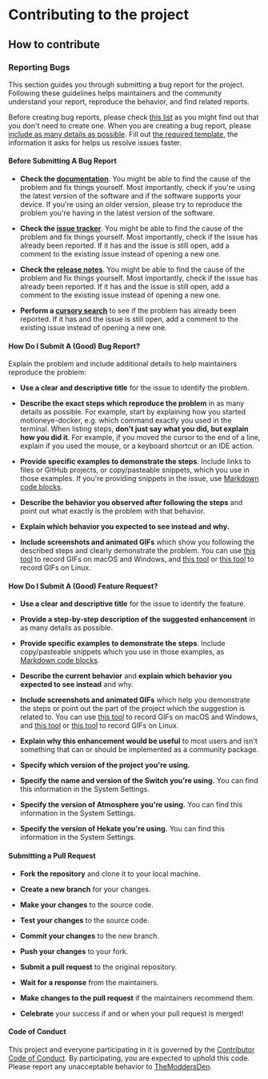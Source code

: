 # Contributing to the project

## How to contribute

### Reporting Bugs

This section guides you through submitting a bug report for the project. Following these guidelines helps maintainers and the community understand your report, reproduce the behavior, and find related reports.

Before creating bug reports, please check [this list](#before-submitting-a-bug-report) as you might find out that you don't need to create one. When you are creating a bug report, please [include as many details as possible](#how-do-i-submit-a-good-bug-report). Fill out [the required template](.github/ISSUE_TEMPLATE/bug_report.md), the information it asks for helps us resolve issues faster.

#### Before Submitting A Bug Report

* **Check the [documentation](../README.md##-Installation)**. You might be able to find the cause of the problem and fix things yourself. Most importantly, check if you're using the latest version of the software and if the software supports your device. If you're using an older version, please try to reproduce the problem you're having in the latest version of the software.

* **Check the [issue tracker](https://www.github.com/TheModdersDen/motioneye-docker/issues)**. You might be able to find the cause of the problem and fix things yourself. Most importantly, check if the issue has already been reported. If it has and the issue is still open, add a comment to the existing issue instead of opening a new one.

* **Check the [release notes](https://github.com/TheModdersDen/motioneye-docker/releases)**. You might be able to find the cause of the problem and fix things yourself. Most importantly, check if the issue has already been reported. If it has and the issue is still open, add a comment to the existing issue instead of opening a new one.

* **Perform a [cursory search](https://www.github.com/TheModdersDen/motioneye-docker/issues)** to see if the problem has already been reported. If it has and the issue is still open, add a comment to the existing issue instead of opening a new one.

#### How Do I Submit A (Good) Bug Report?

Explain the problem and include additional details to help maintainers reproduce the problem:

* **Use a clear and descriptive title** for the issue to identify the problem.

* **Describe the exact steps which reproduce the problem** in as many details as possible. For example, start by explaining how you started motioneye-docker, e.g. which command exactly you used in the terminal. When listing steps, **don't just say what you did, but explain how you did it**. For example, if you moved the cursor to the end of a line, explain if you used the mouse, or a keyboard shortcut or an IDE action.

* **Provide specific examples to demonstrate the steps**. Include links to files or GitHub projects, or copy/pasteable snippets, which you use in those examples. If you're providing snippets in the issue, use [Markdown code blocks](https://help.github.com/articles/markdown-basics/#multiple-lines).

* **Describe the behavior you observed after following the steps** and point out what exactly is the problem with that behavior.

* **Explain which behavior you expected to see instead and why.**

* **Include screenshots and animated GIFs** which show you following the described steps and clearly demonstrate the problem. You can use [this tool](https://www.cockos.com/licecap/) to record GIFs on macOS and Windows, and [this tool](https://github.com/phw/peek) or [this tool](https://github.com/leafo/gifine) to record GIFs on Linux.

#### How Do I Submit A (Good) Feature Request?

* **Use a clear and descriptive title** for the issue to identify the feature.

* **Provide a step-by-step description of the suggested enhancement** in as many details as possible.

* **Provide specific examples to demonstrate the steps**. Include copy/pasteable snippets which you use in those examples, as [Markdown code blocks](https://help.github.com/articles/markdown-basics/#multiple-lines).

* **Describe the current behavior** and **explain which behavior you expected to see instead** and why.

* **Include screenshots and animated GIFs** which help you demonstrate the steps or point out the part of the project which the suggestion is related to. You can use [this tool](https://www.cockos.com/licecap/) to record GIFs on macOS and Windows, and [this tool](https://github.com/phw/peek) or [this tool](https://github.com/leafo/gifine) to record GIFs on Linux.

* **Explain why this enhancement would be useful** to most users and isn't something that can or should be implemented as a community package.

* **Specify which version of the project you're using.**

* **Specify the name and version of the Switch you're using.** You can find this information in the System Settings.

* **Specify the version of Atmosphere you're using.** You can find this information in the System Settings.

* **Specify the version of Hekate you're using.** You can find this information in the System Settings.

#### Submitting a Pull Request

* **Fork the repository** and clone it to your local machine.

* **Create a new branch** for your changes.

* **Make your changes** to the source code.

* **Test your changes** to the source code.

* **Commit your changes** to the new branch.

* **Push your changes** to your fork.

* **Submit a pull request** to the original repository.

* **Wait for a response** from the maintainers.

* **Make changes to the pull request** if the maintainers recommend them.

* **Celebrate** your success if and or when your pull request is merged!

#### Code of Conduct

This project and everyone participating in it is governed by the [Contributor Code of Conduct](CODE_OF_CONDUCT.md). By participating, you are expected to uphold this code. Please report any unacceptable behavior to [TheModdersDen](https://themoddersden.com/contact/).
